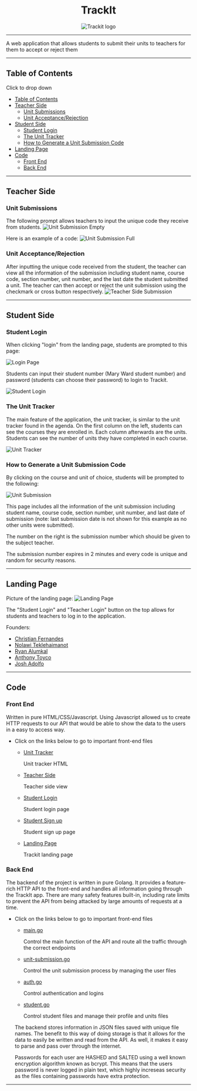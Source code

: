 <h1 align="center"> TrackIt </h1>

<div style="text-align: center">
  <img src="https://github.com/trackitward/.github/blob/main/profile/images/TrackIt%20text%20copy.png" alt="Trackit logo">
</div>

---

A web application that allows students to submit their units to teachers for them to accept or reject them

---

## Table of Contents

<summary>Click to drop down</summary>

- [Table of Contents](#table-of-contents)
- [Teacher Side](#teacher-side)
  - [Unit Submissions](#unit-submissions)
  - [Unit Acceptance/Rejection](#unit-acceptancerejection)
- [Student Side](#student-side)
  - [Student Login](#student-login)
  - [The Unit Tracker](#the-unit-tracker)
  - [How to Generate a Unit Submission Code](#how-to-generate-a-unit-submission-code)
- [Landing Page](#landing-page)
- [Code](#code)
  - [Front End](#front-end)
  - [Back End](#back-end)


---

## Teacher Side

### Unit Submissions

The following prompt allows teachers to input the unique code they receive from students.
![Unit Submission Empty](https://github.com/trackitward/.github/blob/main/profile/images/submission_code_empty.png)

Here is an example of a code:
![Unit Submission Full](https://github.com/trackitward/.github/blob/main/profile/images/submission_code_filled.png)


### Unit Acceptance/Rejection

After inputting the unique code received from the student, the teacher can view all the information of the submission including student name, course code, section number, unit number, and the last date the student submitted a unit. The teacher can then accept or reject the unit submission using the checkmark or cross button respectively. 
![Teacher Side Submission](https://github.com/trackitward/.github/blob/main/profile/images/teacher_side_before_submit.png)

---

## Student Side

### Student Login

When clicking "login" from the landing page, students are prompted to this page:

![Login Page](https://github.com/trackitward/.github/blob/main/profile/images/login.png)

Students can input their student number (Mary Ward student number) and password (students can choose their password) to login to Trackit.

![Student Login](https://github.com/trackitward/.github/blob/main/profile/images/login%20page%20with%20creds.png)

### The Unit Tracker

The main feature of the application, the unit tracker, is similar to the unit tracker found in the agenda. On the first column on the left, students can see the courses they are enrolled in. Each column afterwards are the units. Students can see the number of units they have completed in each course.

![Unit Tracker](https://github.com/trackitward/.github/blob/main/profile/images/unit%20tracker%20example.png)

### How to Generate a Unit Submission Code

By clicking on the course and unit of choice, students will be prompted to the following:

![Unit Submission](https://github.com/trackitward/.github/blob/main/profile/images/unit%20submission%20example.png)

This page includes all the information of the unit submission including student name, course code, section number, unit number, and last date of submission (note: last submission date is not shown for this example as no other units were submitted).

The number on the right is the submission number which should be given to the subject teacher.

The submission number expires in 2 minutes and every code is unique and random for security reasons.

---

## Landing Page

Picture of the landing page:
![Landing Page](https://github.com/trackitward/.github/blob/main/profile/images/trackit_website.png)

The "Student Login" and "Teacher Login" button on the top allows for students and teachers to log in to the application.

Founders:

- [Christian Fernandes](https://github.com/5late)
- [Nolawi Teklehaimanot](https://github.com/nolawiyonas1)
- [Ryan Alumkal](https://github.com/ryanalumkal)
- [Anthony Toyco](https://github.com/anthxnyy)
- [Josh Adolfo](https://github.com/atlysj)

---

## Code

### Front End

Written in pure HTML/CSS/Javascript. Using Javascript allowed us to create HTTP requests to our API that would be able to show the data to the users in a easy to access way.

- Click on the links below to go to important front-end files
  - [Unit Tracker](https://github.com/trackitward/trackit-web/blob/main/index.html)

    Unit tracker HTML
  - [Teacher Side](https://github.com/trackitward/trackit-web/blob/main/box.html)

    Teacher side view

  - [Student Login](https://github.com/trackitward/trackit-web/blob/main/student-login.html)

    Student login page

  - [Student Sign up](https://github.com/trackitward/trackit-web/blob/main/student-signup.html)

    Student sign up page

  - [Landing Page](https://github.com/trackitward/trackit-web/blob/main/landing-page.html)

    Trackit landing page

### Back End

The backend of the project is written in pure Golang. It provides a feature-rich HTTP API to the front-end and handles all information going through the TrackIt app. There are many safety features built-in, including rate limits to prevent the API from being attacked by large amounts of requests at a time.

- Click on the links below to go to important front-end files
  - [main.go](https://github.com/trackitward/trackit-core/blob/main/main.go)

    Control the main function of the API and route all the traffic through the correct endpoints
  - [unit-submission.go](https://github.com/trackitward/trackit-core/blob/main/unit-submission.go)

    Control the unit submission process by managing the user files

  - [auth.go](https://github.com/trackitward/trackit-core/blob/main/auth.go)

    Control authentication and logins

  - [student.go](https://github.com/trackitward/trackit-core/blob/main/student.go)

    Control student files and manage their profile and units files

  The backend stores information in JSON files saved with unique file names. The benefit to this way of doing storage is that it allows for the data to easily be written and read from the API. As well, it makes it easy to parse and pass over through the internet.

  Passwords for each user are HASHED and SALTED using a well known encryption algorithm known as bcrypt. This means that the users password is never logged in plain text, which highly increseas security as the files containing passwords have extra protection.

---
